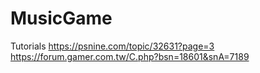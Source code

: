 # MusicGame
Tutorials
https://psnine.com/topic/32631?page=3
https://forum.gamer.com.tw/C.php?bsn=18601&snA=7189
